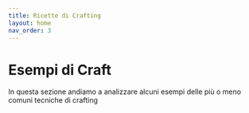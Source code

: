 ```yaml
---
title: Ricette di Crafting
layout: home
nav_order: 3
---
```


# **Esempi di Craft**

In questa sezione andiamo a analizzare alcuni esempi delle più o meno comuni tecniche di crafting
